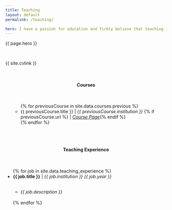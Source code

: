 ```yaml
---
title: Teaching
layout: default
permalink: /teaching/

hero: I have a passion for education and firmly believe that teaching is one of the world's most important professions. I have experience teaching at all levels of education from primary school through to University and I am always interested in novel teaching methods and practises. Additionally I am also a fully qualified Tang Soo Do Karate Instructor, and have over 5 years experience in teaching and coaching martial arts.
---
```


<p>{{ page.hero }}</p><br>

<p>{{ site.cvlink }}</p>
<br>

<center><h4>Courses</h4><br></center>
<ul>
  <!--<h5>Current</h5><br/>
  <ul>
    {% for currentCourse in site.data.courses.current %}
      <li><center><a href ="{{ currentCourse.url }}" class="btn btn-ghost">{{ currentCourse.title }} | <em>{{ currentCourse.institution }}</em></a></center></li><br/>
    {% endfor %}
  </ul>-->

  <!--<h5>Previous</h5>-->
  <ul>
    {% for previousCourse in site.data.courses.previous %}
      <li>{{ previousCourse.title }} | <em>{{ previousCourse.institution }}</em> {% if previousCourse.url %} | <a href="{{ previousCourse.url }}"><em>Course Page</em></a>{% endif %}</li>
    {% endfor %}
  </ul>
</ul>

<br/><br>

<center><h4>Teaching Experience</h4></center><br>
<ul>
  {% for job in site.data.teaching_experience %}
    <li><b style="font-weight:bold;">{{ job.title }}</b> | <em>{{ job.institution }} {{ job.year }}</em></li>
  <ul><br/>
    <li><em>{{ job.description }}</em></li><br/>
  </ul>
  {% endfor %}
</ul>
